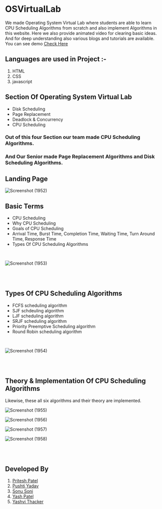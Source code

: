 # OSVirtualLab
We made Operating System Virtual Lab where students are able to learn CPU Scheduling Algorithms from scratch and also implement Algorithms in this website. Here we also provide animated video for clearing basic ideas. And for deep understanding also various blogs and tutorials are available.   
You can see demo [Check Here](https://smit-1923.github.io/OSVirtualLab/)

## Languages are used in Project :- 

1. HTML
2. CSS
3. javascript

## Section Of Operating System Virtual Lab 
*   Disk Scheduling 
*   Page Replacement 
*   Deadlock & Concurrency
*   CPU Scheduling 

### Out of this four Section our team made CPU Scheduling Algorithms.  
### And Our Senior made Page Replacement Algorithms and Disk Scheduling Algorithms.

## Landing Page
![Screenshot (1952)](https://user-images.githubusercontent.com/71980446/141646565-9a7eb989-dc42-41b5-8b63-5a0f5da30d1b.png)


## Basic Terms
* CPU Scheduling
* Why CPU Scheduling
* Goals of CPU Scheduling
* Arrival Time, Burst Time, Completion Time, Waiting Time, Turn Around Time, Response Time
* Types Of CPU Scheduling Algorithms

<br />

![Screenshot (1953)](https://user-images.githubusercontent.com/71980446/141646572-fa8912d0-f49b-4274-8389-8c151fbadcce.png)

<br /><br />

## Types Of CPU Scheduling Algorithms
* FCFS scheduling algorithm
* SJF schdeuling algorithm
* LJF scheduling algorithm
* SRJF scheduling algorithm
* Priority Preemptive Scheduling algorithm
* Round Robin scheduling algorithm

<br />

![Screenshot (1954)](https://user-images.githubusercontent.com/71980446/141646589-d5a43144-6c2d-45fb-8384-20628aa3f6d8.png)

<br /><br />

## Theory & Implementation Of CPU Scheduling Algorithms
Likewise, these all six algorithms and their theory are implemented.

![Screenshot (1955)](https://user-images.githubusercontent.com/71980446/141646608-c03653b4-deea-4fff-9c0d-e5fbeb24db0e.png)

![Screenshot (1956)](https://user-images.githubusercontent.com/71980446/141646610-04cfb4f3-c65e-4c3a-a572-dd587dde1fac.png)

![Screenshot (1957)](https://user-images.githubusercontent.com/71980446/141646612-f09b4a97-4317-4557-822c-ad364267c791.png)

![Screenshot (1958)](https://user-images.githubusercontent.com/71980446/141646620-47697f6b-0339-4222-91d0-755562d2af45.png)

<br /><br />
## Developed By
1) [Pritesh Patel](https://www.linkedin.com/in/pritesh-patel-9a17981a5)   
2) [Pushti Yadav](https://www.linkedin.com/in/pushti-yadav-19092001)  
3) [Sonu Soni](https://www.linkedin.com/in/sonu-soni-54797320a)  
4) [Yash Patel](https://www.linkedin.com/in/yash-patel-4014a7207/)  
5) [Yashvi Thacker](https://www.linkedin.com/mwlite/in/yashvi-thacker-020b10213)  
